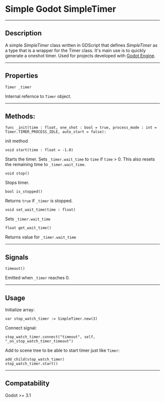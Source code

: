 # Simple Godot SimpleTimer

---------------------
## Description

A simple *SimpleTimer* class written in GDScript that defines *SimpleTimer* as a type that is a wrapper for the Timer class.  It's main use is to quickly generate a oneshot timer.  Used for projects developed with [Godot Engine](https://godotengine.org).

-------------
## Properties

```
Timer _timer
```
Internal refernce to `Timer` object.

-----------
## Methods:

```
func _init(time : float, one_shot : bool = true, process_mode : int = Timer.TIMER_PROCESS_IDLE, auto_start = false):
```
init method

```
void start(time : float = -1.0)
```
Starts the timer. Sets `_timer.wait_time` to `time` if `time` > 0. This also resets the remaining time to `_timer.wait_time`.

```
void stop()
```
Stops timer.

```
bool is_stopped()
```
Returns `true` if `_timer` is stopped.

```
void set_wait_time(time : float)
```
Sets `_timer.wait_time`

```
float get_wait_time()
```
Returns value for `_timer.wait_time`

----------
## Signals

```
timeout()
```
Emitted when `_timer` reaches 0.

--------
## Usage

Initialize array:  
```
var stop_watch_timer := SimpleTimer.new(3)
```

Connect signal:  
```
stop_watch_timer.connect("timeout", self, "_on_stop_watch_timer_timeout")
```

Add to scene tree to be able to start timer just like `Timer`:  
```
add_child(stop_watch_timer)
stop_watch_timer.start()
```

---------------
## Compatability

Godot >= 3.1
